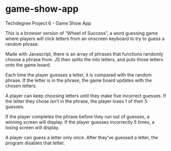 # game-show-app
 Techdegree Project 6 - Game Show App

This is a browser version of “Wheel of Success”, a word guessing game where players will click letters from an onscreen keyboard to try to guess a random phrase.

Made with Javascript, there is an array of phrases that functions randomly choose a phrase from. JS then splits the into letters, and puts those letters onto the game board.

Each time the player guesses a letter, it is compared with the random phrase. If the letter is in the phrase, the game board updates with the chosen letters.

A player can keep choosing letters until they make five incorrect guesses. If the letter they chose isn’t in the phrase, the player loses 1 of their 5 guesses.

If the player completes the phrase before they run out of guesses, a winning screen will display. If the player guesses incorrectly 5 times, a losing screen will display.

A player can guess a letter only once. After they’ve guessed a letter, the program disables that letter.
